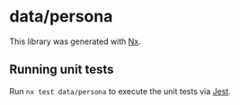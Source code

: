 # data/persona

This library was generated with [Nx](https://nx.dev).

## Running unit tests

Run `nx test data/persona` to execute the unit tests via [Jest](https://jestjs.io).

